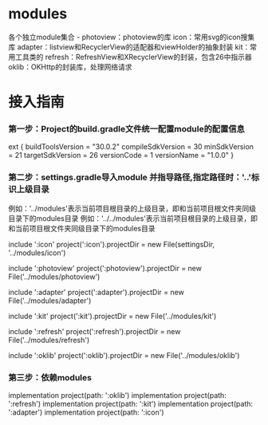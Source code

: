 # modules
各个独立module集合
    - photoview：photoview的库
icon：常用svg的icon搜集库
adapter：listview和RecyclerView的适配器和viewHolder的抽象封装
kit：常用工具类的
refresh：RefreshView和XRecyclerView的封装，包含26中指示器
oklib：OKHttp的封装库，处理网络请求

# 接入指南
### 第一步：Project的build.gradle文件统一配置module的配置信息
ext {
    buildToolsVersion = "30.0.2"
    compileSdkVersion = 30
    minSdkVersion = 21
    targetSdkVersion = 26
    versionCode = 1
    versionName = "1.0.0"
}

### 第二步：settings.gradle导入module 并指导路径,指定路径时：'..'标识上级目录
例如：'../modules'表示当前项目根目录的上级目录，即和当前项目根文件夹同级目录下的modules目录 
例如：'../../modules'表示当前项目根目录的上级目录，即和当前项目根文件夹同级目录下的modules目录

include ':icon'
project(':icon').projectDir =
        new File(settingsDir, '../modules/icon')

include ':photoview'
project(':photoview').projectDir =
        new File('../modules/photoview')

include ':adapter'
project(':adapter').projectDir =
        new File('../modules/adapter')

include ':kit'
project(':kit').projectDir =
        new File('../modules/kit')

include ':refresh'
project(':refresh').projectDir =
        new File('../modules/refresh')

include ':oklib'
project(':oklib').projectDir =
        new File('../modules/oklib')

### 第三步：依赖modules
implementation project(path: ':oklib')
implementation project(path: ':refresh')
implementation project(path: ':kit')
implementation project(path: ':adapter')
implementation project(path: ':icon')
